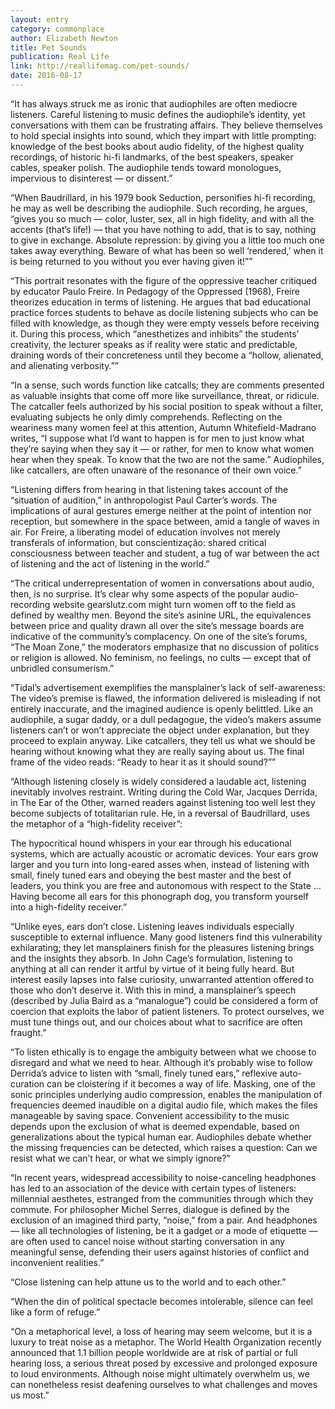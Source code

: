 ```yaml
---
layout: entry
category: commonplace
author: Elizabeth Newton
title: Pet Sounds
publication: Real Life
link: http://reallifemag.com/pet-sounds/
date: 2016-08-17
---
```


“It has always struck me as ironic that audiophiles are often mediocre listeners. Careful listening to music defines the audiophile’s identity, yet conversations with them can be frustrating affairs. They believe themselves to hold special insights into sound, which they impart with little prompting: knowledge of the best books about audio fidelity, of the highest quality recordings, of historic hi-fi landmarks, of the best speakers, speaker cables, speaker polish. The audiophile tends toward monologues, impervious to disinterest — or dissent.”

“When Baudrillard, in his 1979 book Seduction, personifies hi-fi recording, he may as well be describing the audiophile. Such recording, he argues, “gives you so much — color, luster, sex, all in high fidelity, and with all the accents (that’s life!) — that you have nothing to add, that is to say, nothing to give in exchange. Absolute repression: by giving you a little too much one takes away everything. Beware of what has been so well ‘rendered,’ when it is being returned to you without you ever having given it!””

“This portrait resonates with the figure of the oppressive teacher critiqued by educator Paulo Freire. In Pedagogy of the Oppressed (1968), Freire theorizes education in terms of listening. He argues that bad educational practice forces students to behave as docile listening subjects who can be filled with knowledge, as though they were empty vessels before receiving it. During this process, which “anesthetizes and inhibits” the students’ creativity, the lecturer speaks as if reality were static and predictable, draining words of their concreteness until they become a “hollow, alienated, and alienating verbosity.””

“In a sense, such words function like catcalls; they are comments presented as valuable insights that come off more like surveillance, threat, or ridicule. The catcaller feels authorized by his social position to speak without a filter, evaluating subjects he only dimly comprehends. Reflecting on the weariness many women feel at this attention, Autumn Whitefield-Madrano writes, “I suppose what I’d want to happen is for men to just know what they’re saying when they say it — or rather, for men to know what women hear when they speak. To know that the two are not the same.” Audiophiles, like catcallers, are often unaware of the resonance of their own voice.”

“Listening differs from hearing in that listening takes account of the “situation of audition,” in anthropologist Paul Carter’s words. The implications of aural gestures emerge neither at the point of intention nor reception, but somewhere in the space between, amid a tangle of waves in air. For Freire, a liberating model of education involves not merely transferals of information, but conscientização: shared critical consciousness between teacher and student, a tug of war between the act of listening and the act of listening in the world.”

“The critical underrepresentation of women in conversations about audio, then, is no surprise. It’s clear why some aspects of the popular audio-recording website gearslutz.com might turn women off to the field as defined by wealthy men. Beyond the site’s asinine URL, the equivalences between price and quality drawn all over the site’s message boards are indicative of the community’s complacency. On one of the site’s forums, “The Moan Zone,” the moderators emphasize that no discussion of politics or religion is allowed. No feminism, no feelings, no cults — except that of unbridled consumerism.”

“Tidal’s advertisement exemplifies the mansplainer’s lack of self-awareness: The video’s premise is flawed, the information delivered is misleading if not entirely inaccurate, and the imagined audience is openly belittled. Like an audiophile, a sugar daddy, or a dull pedagogue, the video’s makers assume listeners can’t or won’t appreciate the object under explanation, but they proceed to explain anyway. Like catcallers, they tell us what we should be hearing without knowing what they are really saying about us. The final frame of the video reads: “Ready to hear it as it should sound?””

“Although listening closely is widely considered a laudable act, listening inevitably involves restraint. Writing during the Cold War, Jacques Derrida, in The Ear of the Other, warned readers against listening too well lest they become subjects of totalitarian rule. He, in a reversal of Baudrillard, uses the metaphor of a “high-fidelity receiver”:

The hypocritical hound whispers in your ear through his educational systems, which are actually acoustic or acromatic devices. Your ears grow larger and you turn into long-eared asses when, instead of listening with small, finely tuned ears and obeying the best master and the best of leaders, you think you are free and autonomous with respect to the State … Having become all ears for this phonograph dog, you transform yourself into a high-fidelity receiver.”

“Unlike eyes, ears don’t close. Listening leaves individuals especially susceptible to external influence. Many good listeners find this vulnerability exhilarating; they let mansplainers finish for the pleasures listening brings and the insights they absorb. In John Cage’s formulation, listening to anything at all can render it artful by virtue of it being fully heard. But interest easily lapses into false curiosity, unwarranted attention offered to those who don’t deserve it. With this in mind, a mansplainer’s speech (described by Julia Baird as a “manalogue”) could be considered a form of coercion that exploits the labor of patient listeners. To protect ourselves, we must tune things out, and our choices about what to sacrifice are often fraught.”

“To listen ethically is to engage the ambiguity between what we choose to disregard and what we need to hear. Although it’s probably wise to follow Derrida’s advice to listen with “small, finely tuned ears,” reflexive auto-curation can be cloistering if it becomes a way of life. Masking, one of the sonic principles underlying audio compression, enables the manipulation of frequencies deemed inaudible on a digital audio file, which makes the files manageable by saving space. Convenient accessibility to the music depends upon the exclusion of what is deemed expendable, based on generalizations about the typical human ear. Audiophiles debate whether the missing frequencies can be detected, which raises a question: Can we resist what we can’t hear, or what we simply ignore?”

“In recent years, widespread accessibility to noise-canceling headphones has led to an association of the device with certain types of listeners: millennial aesthetes, estranged from the communities through which they commute. For philosopher Michel Serres, dialogue is defined by the exclusion of an imagined third party, “noise,” from a pair. And headphones — like all technologies of listening, be it a gadget or a mode of etiquette — are often used to cancel noise without starting conversation in any meaningful sense, defending their users against histories of conflict and inconvenient realities.”

“Close listening can help attune us to the world and to each other.”

“When the din of political spectacle becomes intolerable, silence can feel like a form of refuge.”

“On a metaphorical level, a loss of hearing may seem welcome, but it is a luxury to treat noise as a metaphor. The World Health Organization recently announced that 1.1 billion people worldwide are at risk of partial or full hearing loss, a serious threat posed by excessive and prolonged exposure to loud environments. Although noise might ultimately overwhelm us, we can nonetheless resist deafening ourselves to what challenges and moves us most.”
